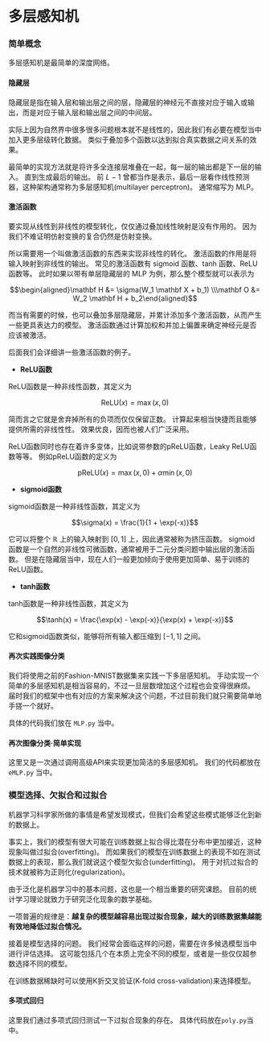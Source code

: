 # 多层感知机

### 简单概念

多层感知机是最简单的深度网络。

#### 隐藏层

隐藏层是指在输入层和输出层之间的层，隐藏层的神经元不直接对应于输入或输出，而是对应于输入层和输出层之间的中间层。

实际上因为自然界中很多很多问题根本就不是线性的，因此我们有必要在模型当中加入更多层级转化数据。
类似于叠加多个函数以达到拟合真实数据之间关系的效果。

最简单的实现方法就是将许多全连接层堆叠在一起，每一层的输出都是下一层的输入。
直到生成最后的输出。
前 $L-1$ 曾都当作是表示，最后一层看作线性预测器，这种架构通常称为多层感知机(multilayer perceptron)。
通常缩写为 MLP。

#### 激活函数

要实现从线性到非线性的模型转化，仅仅通过叠加线性映射是没有作用的。
因为我们不难证明仿射变换的复合仍然是仿射变换。

所以需要用一个叫做激活函数的东西来实现非线性的转化。
激活函数的作用是将输入映射到非线性的输出。
常见的激活函数有 sigmoid 函数、tanh 函数、ReLU 函数等。
此时如果以带有单层隐藏层的 MLP 为例，那么整个模型就可以表示为

$$\begin{aligned}\mathbf H &= \sigma(W_1 \mathbf X + b_1) \\\mathbf O &= W_2 \mathbf H + b_2\end{aligned}$$

而当有需要的时候，也可以叠加多层隐藏层，并累计添加多个激活函数，从而产生一些更具表达力的模型。
激活函数通过计算加权和并加上偏置来确定神经元是否应该被激活。

后面我们会详细讲一些激活函数的例子。

* **ReLU函数**

ReLU函数是一种非线性函数，其定义为

$$\mathrm{ReLU}(x) = \max(x, 0)$$

简而言之它就是舍弃掉所有的负项而仅仅保留正数。
计算起来相当快捷而且能够提供所需的非线性性。
效果优良，因而也被人们广泛采用。

ReLU函数同时也存在着许多变体，比如说带参数的pReLU函数，Leaky ReLU函数等等。
例如pReLU函数的定义为

$$\mathrm{pReLU}(x) = \max(x, 0)+\alpha\min(x, 0)$$

* **sigmoid函数**

sigmoid函数是一种非线性函数，其定义为

$$\sigma(x) = \frac{1}{1 + \exp(-x)}$$

它可以将整个 $\mathbb R$ 上的输入映射到 $[0, 1]$ 上，因此通常被称为挤压函数。
sigmoid函数是一个自然的非线性可微函数，通常被用于二元分类问题中输出层的激活函数。
但是在隐藏层当中，现在人们一般更加倾向于使用更加简单、易于训练的ReLU函数。

* **tanh函数**

tanh函数是一种非线性函数，其定义为

$$\tanh(x) = \frac{\exp(x) - \exp(-x)}{\exp(x) + \exp(-x)}$$

它和sigmoid函数类似，能够将所有输入都压缩到 $[-1, 1]$ 之间。

#### 再次实践图像分类

我们将使用之前的Fashion-MNIST数据集来实践一下多层感知机。
手动实现一个简单的多层感知机是相当容易的，不过一旦层数增加这个过程也会变得很麻烦。
届时我们的框架中也有对应的方案来解决这个问题，不过目前我们就只需要简单地手搓一个就好。

具体的代码我们放在 `MLP.py` 当中。

#### 再次图像分类·简单实现

这里又是一次通过调用高级API来实现更加简洁的多层感知机。
我们的代码都放在`eMLP.py` 当中。

### 模型选择、欠拟合和过拟合

机器学习科学家所做的事情是希望发现模式，但我们会希望这些模式能够泛化到新的数据上。

事实上，我们的模型有很大可能在训练数据上拟合得比潜在分布中更加接近，这种现象叫做过拟合(overfitting)。
而如果我们的模型在训练数据上的表现不如在测试数据上的表现，那么我们就说这个模型欠拟合(underfitting)。
用于对抗过拟合的技术就被称为正则化(regularization)。

由于泛化是机器学习中的基本问题，这也是一个相当重要的研究课题。
目前的统计学习理论就致力于研究泛化现象的数学基础。

一项普遍的规律是：**越复杂的模型越容易出现过拟合现象，越大的训练数据集越能有效地降低过拟合情况。**

接着是模型选择的问题。
我们经常会面临这样的问题，需要在许多候选模型当中进行评估选择。
这可能包括几个在本质上完全不同的模型，或者是一些仅仅超参数选择不同的模型。

在训练数据稀缺时可以使用K折交叉验证(K-fold cross-validation)来选择模型。

#### 多项式回归

这里我们通过多项式回归测试一下过拟合现象的存在。
具体代码放在`poly.py`当中。
